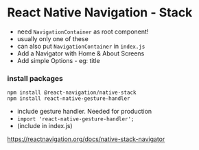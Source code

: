 # React Native Navigation - Stack

- need  `NavigationContainer` as root component!
- usually only one of these
- can also put `NavigationContainer` in `index.js`
- Add a Navigator with Home & About Screens
- Add simple Options - eg: title

### install packages
```
npm install @react-navigation/native-stack
npm install react-native-gesture-handler
```
- include gesture handler.  Needed for production
- `import 'react-native-gesture-handler';`
- (include in index.js)

https://reactnavigation.org/docs/native-stack-navigator
